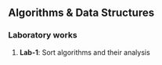 ## Algorithms & Data Structures 
### Laboratory works
1. **Lab-1**:  Sort algorithms and their analysis